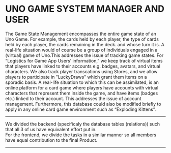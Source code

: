 # UNO GAME SYSTEM MANAGER AND USER  

The Game State Management encompasses the entire game state of an
Uno Game. For example, the cards held by each player, the type of cards
held by each player, the cards remaining in the deck. and whose turn it is.
A real-life situation would of course be a group of individuals engaged in
a (virtual) game of Uno.This addresses the issue of tracking game states.
For “Logistics for Game App Users’ information,” we keep track of
virtual items that players have linked to their accounts e.g. badges, avatars,
and virtual characters. We also track player transcations using Stores, and 
we allow players to participate in "LuckyDraws" which grant them items on 
a sporadic basis. 
A real-life situation to which this can be
assimilated, is an online platform for a card game where players have
accounts with virtual characters that represent them inside the game, and
have items (badges etc.) linked to their account. This addresses the issue
of account management. Furthermore, this database could also be
modified briefly to apply in any online card game environment such as
“Exploding Kittens”.


--- 
We divided the backend (specificaly the database tables (relations)) such that all 3 of us have equivalent effort put in. <br>
For the frontend, we divide the tasks in a similar manner so all members have equal contribution to the final Product. <br>

---
